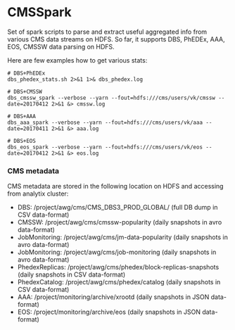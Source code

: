 # CMSSpark

Set of spark scripts to parse and extract useful aggregated info from various
CMS data streams on HDFS. So far, it supports DBS, PhEDEx, AAA, EOS, CMSSW
data parsing on HDFS.

Here are few examples how to get various stats:

```
# DBS+PhEDEx
dbs_phedex_stats.sh 2>&1 1>& dbs_phedex.log

# DBS+CMSSW
dbs_cmssw_spark --verbose --yarn --fout=hdfs:///cms/users/vk/cmssw --date=20170412 2>&1 &> cmssw.log

# DBS+AAA
dbs_aaa_spark --verbose --yarn --fout=hdfs:///cms/users/vk/aaa --date=20170411 2>&1 &> aaa.log

# DBS+EOS
dbs_eos_spark --verbose --yarn --fout=hdfs:///cms/users/vk/eos --date=20170412 2>&1 &> eos.log
```

### CMS metadata
CMS metadata are stored in the following location on HDFS and accessing from
analytix cluster:

- DBS: /project/awg/cms/CMS_DBS3_PROD_GLOBAL/ (full DB dump in CSV data-format)
- CMSSW: /project/awg/cms/cmssw-popularity (daily snapshots in avro data-format)
- JobMonitoring: /project/awg/cms/jm-data-popularity (daily snapshots in avro data-format)
- JobMonitoring: /project/awg/cms/job-monitoring (daily snapshots in avro data-format)
- PhedexReplicas: /project/awg/cms/phedex/block-replicas-snapshots (daily snapshots in CSV data-format)
- PhedexCatalog: /project/awg/cms/phedex/catalog (daily snapshots in CSV data-format)
- AAA: /project/monitoring/archive/xrootd (daily snapshots in JSON data-format)
- EOS: /project/monitoring/archive/eos (daily snapshots in JSON data-format)
